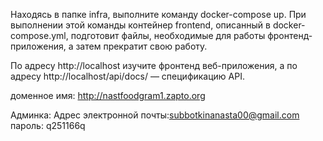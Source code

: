Находясь в папке infra, выполните команду docker-compose up. При выполнении этой команды контейнер frontend, описанный в docker-compose.yml, подготовит файлы, необходимые для работы фронтенд-приложения, а затем прекратит свою работу.

По адресу http://localhost изучите фронтенд веб-приложения, а по адресу http://localhost/api/docs/ — спецификацию API.

доменное имя: http://nastfoodgram1.zapto.org

Админка:
Адрес электронной почты:subbotkinanasta00@gmail.com
пароль: q251166q
